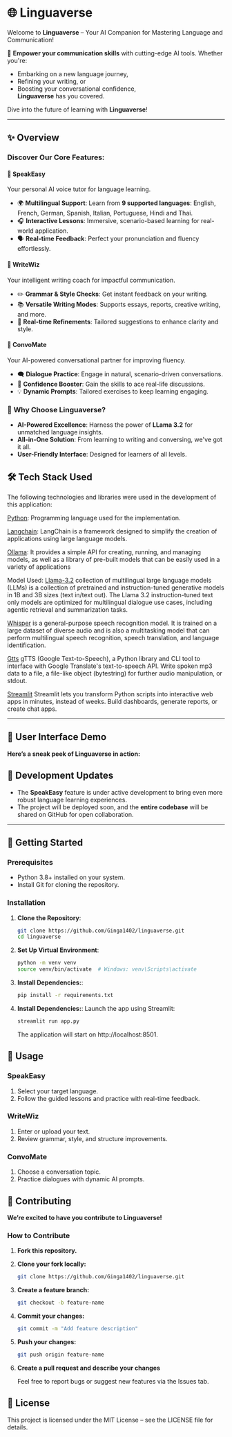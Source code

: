 # 🌐 **Linguaverse**

Welcome to **Linguaverse** – Your AI Companion for Mastering Language and Communication!

🌟 **Empower your communication skills** with cutting-edge AI tools. Whether you're:  
- Embarking on a new language journey,  
- Refining your writing, or  
- Boosting your conversational confidence,  
**Linguaverse** has you covered.  

Dive into the future of learning with **Linguaverse**!  

---

## ✨ **Overview**

### Discover Our Core Features:

#### 🏫 **SpeakEasy**
Your personal AI voice tutor for language learning.  
- 🌍 **Multilingual Support**: Learn from **9 supported languages**: English, French, German, Spanish, Italian, Portuguese, Hindi and Thai.  
- 🎧 **Interactive Lessons**: Immersive, scenario-based learning for real-world application.  
- 🗣️ **Real-time Feedback**: Perfect your pronunciation and fluency effortlessly.  

#### 📝 **WriteWiz**
Your intelligent writing coach for impactful communication.  
- ✏️ **Grammar & Style Checks**: Get instant feedback on your writing.  
- 📚 **Versatile Writing Modes**: Supports essays, reports, creative writing, and more.  
- 🚀 **Real-time Refinements**: Tailored suggestions to enhance clarity and style.  

#### 🎤 **ConvoMate**
Your AI-powered conversational partner for improving fluency.  
- 🗨️ **Dialogue Practice**: Engage in natural, scenario-driven conversations.  
- 🌟 **Confidence Booster**: Gain the skills to ace real-life discussions.  
- 💡 **Dynamic Prompts**: Tailored exercises to keep learning engaging.  

### 🌟 **Why Choose Linguaverse?**
- **AI-Powered Excellence**: Harness the power of **LLama 3.2** for unmatched language insights.  
- **All-in-One Solution**: From learning to writing and conversing, we've got it all.  
- **User-Friendly Interface**: Designed for learners of all levels.  



## 🛠️ **Tech Stack Used**
 
The following technologies and libraries were used in the development of this application:

[Python](https://www.python.org/): Programming language used for the implementation.

[Langchain](https://www.langchain.com/): LangChain is a framework designed to simplify the creation of applications using large language models.

[Ollama](https://ollama.com/): It provides a simple API for creating, running, and managing models, as well as a library of pre-built models that can be easily used in a
variety of applications

Model Used: [Llama-3.2](https://huggingface.co/meta-llama/Llama-3.2-3B-Instruct) collection of multilingual large language models (LLMs) is a collection of pretrained and instruction-tuned generative models in 1B and 3B sizes (text in/text out). The Llama 3.2 instruction-tuned text only models are optimized for multilingual dialogue use cases, including agentic retrieval and summarization tasks.

[Whisper](https://github.com/openai/whisper) is a general-purpose speech recognition model. It is trained on a large dataset of diverse audio and is also a multitasking model that can perform multilingual speech recognition, speech translation, and language identification.

[Gtts](https://pypi.org/project/gTTS/) gTTS (Google Text-to-Speech), a Python library and CLI tool to interface with Google Translate's text-to-speech API. Write spoken mp3 data to a file, a file-like object (bytestring) for further audio manipulation, or stdout.

[Streamlit](https://streamlit.io/) Streamlit lets you transform Python scripts into interactive web apps in minutes, instead of weeks. Build dashboards, generate reports, or create chat apps.

---

## 🎨 **User Interface Demo**

**Here’s a sneak peek of Linguaverse in action:**


## 🚧 **Development Updates**

- The **SpeakEasy** feature is under active development to bring even more robust language learning experiences.  
- The project will be deployed soon, and the **entire codebase** will be shared on GitHub for open collaboration.  

---


## 🚀 **Getting Started**

### **Prerequisites**
- Python 3.8+ installed on your system.  
- Install Git for cloning the repository.  

### **Installation**
1. **Clone the Repository**:  
   ```bash
   git clone https://github.com/Ginga1402/linguaverse.git
   cd linguaverse
   ```

2. **Set Up Virtual Environment**:
   ```bash
   python -m venv venv
   source venv/bin/activate  # Windows: venv\Scripts\activate
   ```

3. **Install Dependencies:**:
   ```bash
   pip install -r requirements.txt

   ```

4. **Install Dependencies:**:
   Launch the app using Streamlit:
   ```bash
   streamlit run app.py
   ```
   The application will start on http://localhost:8501.


## 📖 **Usage**

### **SpeakEasy**

1. Select your target language.
2. Follow the guided lessons and practice with real-time feedback.

### **WriteWiz**

1. Enter or upload your text.
2. Review grammar, style, and structure improvements.

### **ConvoMate**

1. Choose a conversation topic.
2. Practice dialogues with dynamic AI prompts.



## 🤝 **Contributing**

**We’re excited to have you contribute to Linguaverse!**

### **How to Contribute**

1. **Fork this repository.**

2. **Clone your fork locally:**
   ```bash
   git clone https://github.com/Ginga1402/linguaverse.git
   ```

3. **Create a feature branch:**
   ```bash
   git checkout -b feature-name
   ```

4. **Commit your changes:**
   ```bash
   git commit -m "Add feature description"
   ```

5. **Push your changes:**
   ```bash
   git push origin feature-name
   ```

6. **Create a pull request and describe your changes**

   Feel free to report bugs or suggest new features via the Issues tab.



## 📜 **License**

This project is licensed under the MIT License – see the LICENSE file for details.
   


